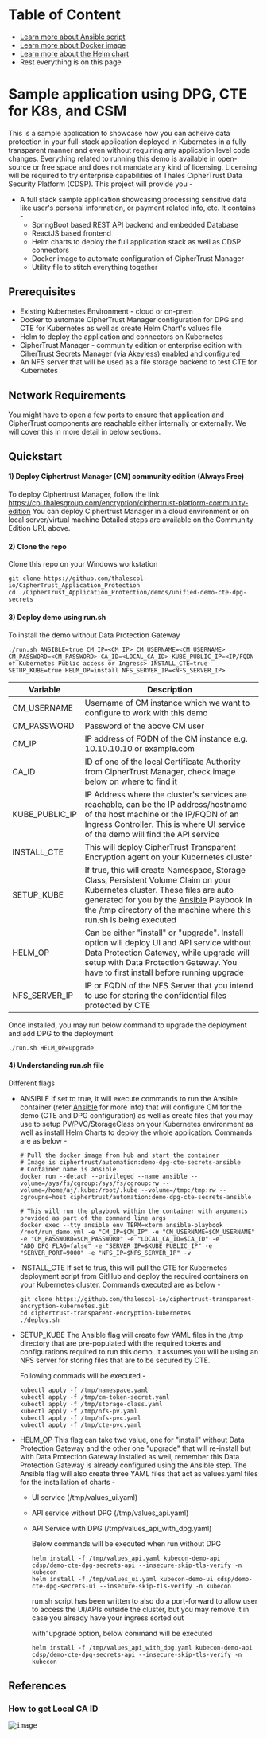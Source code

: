 # Table of Content
* [Learn more about Ansible script](Ansible.md)
* [Learn more about Docker image](Docker.md)
* [Learn more about the Helm chart](Helm.md)
* Rest everything is on this page

# Sample application using DPG, CTE for K8s, and CSM
This is a sample application to showcase how you can acheive data protection in your full-stack application deployed in Kubernetes in a fully transparent manner and even without requiring any application level code changes. Everything related to running this demo is available in open-source or free space and does not mandate any kind of licensing. Licensing will be required to try enterprise capabilities of Thales CipherTrust Data Security Platform (CDSP). 
This project will provide you - 
* A full stack sample application showcasing processing sensitive data like user's personal information, or payment related info, etc. It contains -
  * SpringBoot based REST API backend and embedded Database
  * ReactJS based frontend
  * Helm charts to deploy the full application stack as well as CDSP connectors
  * Docker image to automate configuration of CipherTrust Manager
  * Utility file to stitch everything together

## Prerequisites
* Existing Kubernetes Environment - cloud or on-prem
* Docker to automate CipherTrust Manager configuration for DPG and CTE for Kubernetes as well as create Helm Chart's values file
* Helm to deploy the application and connectors on Kubernetes
* CipherTrust Manager - community edition or enterprise edition with CiherTrust Secrets Manager (via Akeyless) enabled and configured
* An NFS server that will be used as a file storage backend to test CTE for Kubernetes 

## Network Requirements
You might have to open a few ports to ensure that application and CipherTrust components are reachable either internally or externally. We will cover this in more detail in below sections.

## Quickstart
#### 1) Deploy Ciphertrust Manager (CM) community edition (Always Free)
To deploy Ciphertrust Manager, follow the link https://cpl.thalesgroup.com/encryption/ciphertrust-platform-community-edition 
You can deploy Ciphertrust Manager in a cloud environment or on local server/virtual machine
Detailed steps are available on the Community Edition URL above.
#### 2) Clone the repo 
Clone this repo on your Windows workstation
```
git clone https://github.com/thalescpl-io/CipherTrust_Application_Protection
cd ./CipherTrust_Application_Protection/demos/unified-demo-cte-dpg-secrets
```
#### 3) Deploy demo using run.sh
To install the demo without Data Protection Gateway
```
./run.sh ANSIBLE=true CM_IP=<CM_IP> CM_USERNAME=<CM_USERNAME> CM_PASSWORD=<CM_PASSWORD> CA_ID=<LOCAL_CA_ID> KUBE_PUBLIC_IP=<IP/FQDN of Kubernetes Public access or Ingress> INSTALL_CTE=true SETUP_KUBE=true HELM_OP=install NFS_SERVER_IP=<NFS_SERVER_IP>
```

| Variable | Description |
| --- | --- |
| CM_USERNAME | Username of CM instance which we want to configure to work with this demo  | 
| CM_PASSWORD | Password of the above CM user |
| CM_IP | IP address of FQDN of the CM instance e.g. 10.10.10.10 or example.com |
| CA_ID | ID of one of the local Certificate Authority from CipherTrust Manager, check image below on where to find it |
| KUBE_PUBLIC_IP | IP Address where the cluster's services are reachable, can be the IP address/hostname of the host machine or the IP/FQDN of an Ingress Controller. This is where UI service of the demo will find the API service |
| INSTALL_CTE | This will deploy CipherTrust Transparent Encryption agent on your Kubernetes cluster |
| SETUP_KUBE | If true, this will create Namespace, Storage Class, Persistent Volume Claim on your Kubernetes cluster. These files are auto generated for you by the [Ansible](Ansible.md) Playbook in the /tmp directory of the machine where this run.sh is being executed |
| HELM_OP | Can be either "install" or "upgrade". Install option will deploy UI and API service without Data Protection Gateway, while upgrade will setup with Data Protection Gateway. You have to first install before running upgrade |
| NFS_SERVER_IP | IP or FQDN of the NFS Server that you intend to use for storing the confidential files protected by CTE |

Once installed, you may run below command to upgrade the deployment and add DPG to the deployment

```
./run.sh HELM_OP=upgrade
```

#### 4) Understanding run.sh file
Different flags
* ANSIBLE
  If set to true, it will execute commands to run the Ansible container (refer [Ansible](Ansible.md) for more info) that will configure CM for the demo (CTE and DPG configuration) as well as create files that you may use to setup PV/PVC/StorageClass on your Kubernetes environment as well as install Helm Charts to deploy the whole application. Commands are as below -
  ```
  # Pull the docker image from hub and start the container
  # Image is ciphertrust/automation:demo-dpg-cte-secrets-ansible
  # Container name is ansible
  docker run --detach --privileged --name ansible --volume=/sys/fs/cgroup:/sys/fs/cgroup:rw --volume=/home/aj/.kube:/root/.kube --volume=/tmp:/tmp:rw --cgroupns=host ciphertrust/automation:demo-dpg-cte-secrets-ansible
  
  # This will run the playbook within the container with arguments provided as part of the command line args
  docker exec --tty ansible env TERM=xterm ansible-playbook /root/run_demo.yml -e "CM_IP=$CM_IP" -e "CM_USERNAME=$CM_USERNAME" -e "CM_PASSWORD=$CM_PASSWORD" -e "LOCAL_CA_ID=$CA_ID" -e "ADD_DPG_FLAG=false" -e "SERVER_IP=$KUBE_PUBLIC_IP" -e "SERVER_PORT=9000" -e "NFS_IP=$NFS_SERVER_IP" -v
  ```

* INSTALL_CTE
  If set to trus, this will pull the CTE for Kubernetes deployment script from GitHub and deploy the required containers on your Kubernetes cluster.
  Commands executed are as below -
  ```
  git clone https://github.com/thalescpl-io/ciphertrust-transparent-encryption-kubernetes.git
  cd ciphertrust-transparent-encryption-kubernetes
  ./deploy.sh
  ```
  
* SETUP_KUBE
  The Ansible flag will create few YAML files in the /tmp directory that are pre-populated with the required tokens and configurations required to run this demo. It assumes you will be using an NFS server for storing files that are to be secured by CTE.

  Following commads will be executed -
  ```
  kubectl apply -f /tmp/namespace.yaml
  kubectl apply -f /tmp/cm-token-secret.yaml
  kubectl apply -f /tmp/storage-class.yaml
  kubectl apply -f /tmp/nfs-pv.yaml
  kubectl apply -f /tmp/nfs-pvc.yaml
  kubectl apply -f /tmp/cte-pvc.yaml
  ```
  
* HELM_OP
  This flag can take two value, one for "install" without Data Protection Gateway and the other one "upgrade" that will re-install but with Data Protection Gateway installed as well, remember this Data Protection Gateway is already configured using the Ansible step. The Ansible flag will also create three YAML files that act as values.yaml files for the installation of charts -
  * UI service (/tmp/values_ui.yaml)
  * API service without DPG (/tmp/values_api.yaml)
  * API Service with DPG (/tmp/values_api_with_dpg.yaml)

    Below commands will be executed when run without DPG
    ```
    helm install -f /tmp/values_api.yaml kubecon-demo-api cdsp/demo-cte-dpg-secrets-api --insecure-skip-tls-verify -n kubecon
    helm install -f /tmp/values_ui.yaml kubecon-demo-ui cdsp/demo-cte-dpg-secrets-ui --insecure-skip-tls-verify -n kubecon
    ```
    run.sh script has been written to also do a port-forward to allow user to access the UI/APIs outside the cluster, but you may remove it in case you already have your ingress sorted out

    with"upgrade option, below command will be executed
    ```
    helm install -f /tmp/values_api_with_dpg.yaml kubecon-demo-api cdsp/demo-cte-dpg-secrets-api --insecure-skip-tls-verify -n kubecon
    ```

## References
### How to get Local CA ID
<kbd>![image](https://github.com/ThalesGroup/CipherTrust_Application_Protection/assets/111074839/cccd43d7-9387-4433-ad0d-69b1cc5d2408)</kbd>
